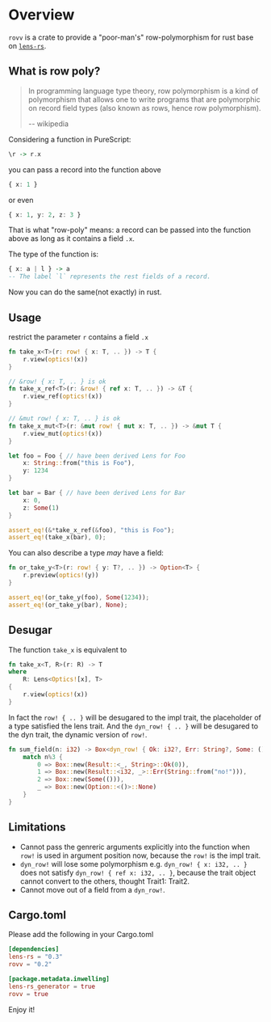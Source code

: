 # Overview

`rovv` is a crate to provide a "poor-man's" row-polymorphism for rust base on [`lens-rs`](https://crates.io/crates/lens-rs).

## What is row poly?

> In programming language type theory, row polymorphism is a kind of polymorphism that allows one to write programs that are polymorphic on record field types (also known as rows, hence row polymorphism).
>
> -- wikipedia

Considering a function in PureScript:

```purescript
\r -> r.x
```

you can pass a record into the function above

```purescript
{ x: 1 }
```

or even

```purescript
{ x: 1, y: 2, z: 3 }
```

That is what "row-poly" means: a record can be passed into the function above as long as it contains a field `.x`.

The type of the function is:

```purescript
{ x: a | l } -> a
-- The label `l` represents the rest fields of a record.
```

Now you can do the same(not exactly) in rust.

## Usage

restrict the parameter `r` contains a field `.x`

```rust
fn take_x<T>(r: row! { x: T, .. }) -> T {
    r.view(optics!(x))
}

// &row! { x: T, .. } is ok
fn take_x_ref<T>(r: &row! { ref x: T, .. }) -> &T {
    r.view_ref(optics!(x))
}

// &mut row! { x: T, .. } is ok
fn take_x_mut<T>(r: &mut row! { mut x: T, .. }) -> &mut T {
    r.view_mut(optics!(x))
}

let foo = Foo { // have been derived Lens for Foo
    x: String::from("this is Foo"),
    y: 1234
}

let bar = Bar { // have been derived Lens for Bar
    x: 0,
    z: Some(1)
}

assert_eq!(&*take_x_ref(&foo), "this is Foo");
assert_eq!(take_x(bar), 0);
```

You can also describe a type *may* have a field:

```rust
fn or_take_y<T>(r: row! { y: T?, .. }) -> Option<T> {
    r.preview(optics!(y))
}

assert_eq!(or_take_y(foo), Some(1234));
assert_eq!(or_take_y(bar), None);
```


## Desugar

The function `take_x` is equivalent to

```rust
fn take_x<T, R>(r: R) -> T
where
    R: Lens<Optics![x], T>
{
    r.view(optics!(x))
}
```

In fact the `row! { .. }` will be desugared to the impl trait, the placeholder of a type satisfied the lens trait.
And the `dyn_row! { .. }` will be desugared to the dyn trait, the dynamic version of `row!`.

```rust
fn sum_field(n: i32) -> Box<dyn_row! { Ok: i32?, Err: String?, Some: ()? , ..}> {
    match n%3 {
        0 => Box::new(Result::<_, String>::Ok(0)),
        1 => Box::new(Result::<i32, _>::Err(String::from("no!"))),
        2 => Box::new(Some(())),
        _ => Box::new(Option::<()>::None)
    }
}
```

## Limitations

* Cannot pass the genreric arguments explicitly into the function when `row!` is used in argument position now,
  because the `row!` is the impl trait.
* `dyn_row!` will lose some polymorphism e.g. `dyn_row! { x: i32, .. }` does not satisfy `dyn_row! { ref x: i32, .. }`,
  because the trait object cannot convert to the others, thought Trait1: Trait2.
* Cannot move out of a field from a `dyn_row!`.

## Cargo.toml

Please add the following in your Cargo.toml

```toml
[dependencies]
lens-rs = "0.3"
rovv = "0.2"

[package.metadata.inwelling]
lens-rs_generator = true
rovv = true
```

Enjoy it!